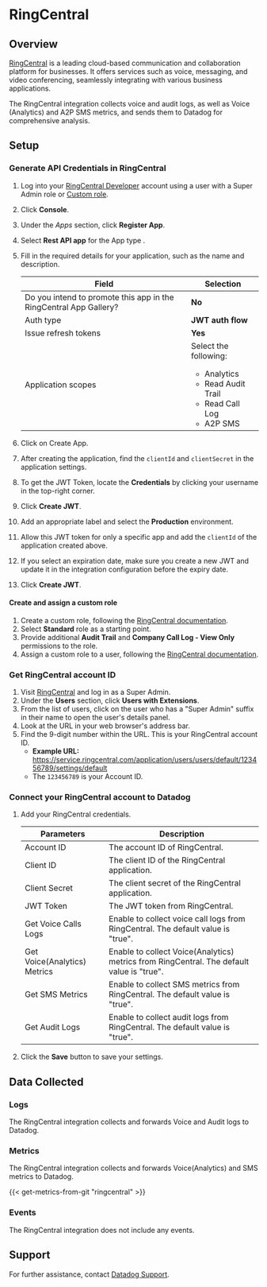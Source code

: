 # RingCentral

## Overview

[RingCentral][5] is a leading cloud-based communication and collaboration platform for businesses. It offers services such as voice, messaging, and video conferencing, seamlessly integrating with various business applications.

The RingCentral integration collects voice and audit logs, as well as Voice (Analytics) and A2P SMS metrics, and sends them to Datadog for comprehensive analysis.

## Setup

### Generate API Credentials in RingCentral

1. Log into your [RingCentral Developer][2] account using a user with a Super Admin role or [Custom role](#create-and-assign-a-custom-role).  
2. Click **Console**.
3. Under the *Apps* section, click **Register App**.
4. Select **Rest API app** for the App type .
5. Fill in the required details for your application, such as the name and description.

   | Field     | Selection | 
   | ---  | ----------- | 
   | Do you intend to promote this app in the RingCentral App Gallery? | **No** |
   | Auth type | **JWT auth flow** |
   | Issue refresh tokens | **Yes** |
   | Application scopes | Select the following:<br><ul><li>Analytics</li><li>Read Audit Trail</li><li>Read Call Log</li><li>A2P SMS</li></ul>|
6. Click on Create App.
7. After creating the application, find the `clientId` and `clientSecret` in the application settings.
8. To get the JWT Token, locate the **Credentials** by clicking your username in the top-right corner.
9. Click **Create JWT**.
10. Add an appropriate label and select the **Production** environment.
11. Allow this JWT token for only a specific app and add the `clientId` of the application created above.
12. If you select an expiration date, make sure you create a new JWT and update it in the integration configuration before the expiry date.
13. Click **Create JWT**.


#### Create and assign a custom role
1. Create a custom role, following the [RingCentral documentation][3].
2. Select **Standard** role as a starting point.
3. Provide additional **Audit Trail** and **Company Call Log - View Only** permissions to the role.
4. Assign a custom role to a user, following the [RingCentral documentation][4].


### Get RingCentral account ID
1. Visit [RingCentral][1] and log in as a Super Admin.
2. Under the **Users** section, click **Users with Extensions**.
3. From the list of users, click on the user who has a "Super Admin" suffix in their name to open the user's details panel.
4. Look at the URL in your web browser's address bar.
5. Find the 9-digit number within the URL. This is your RingCentral account ID.
   - **Example URL:** https://service.ringcentral.com/application/users/users/default/123456789/settings/default
   - The `123456789` is your Account ID.


### Connect your RingCentral account to Datadog

1. Add your RingCentral credentials.

   | Parameters       |   Description                                                 |
   | ---------------  | --------------------------------------------------------------|
   |Account ID        | The account ID of RingCentral.                                |
   |Client ID         | The client ID of the RingCentral application.                 |
   |Client Secret     | The client secret of the RingCentral application.             |
   |JWT Token         | The JWT token from RingCentral.                               |
   |Get Voice Calls Logs  | Enable to collect voice call logs from RingCentral. The default value is "true". |
   |Get Voice(Analytics) Metrics | Enable to collect Voice(Analytics) metrics from RingCentral. The default value is "true". |
   |Get SMS Metrics    | Enable to collect SMS metrics from RingCentral. The default value is "true".  | 
   |Get Audit Logs     | Enable to collect audit logs from RingCentral. The default value is "true".   |

2. Click the **Save** button to save your settings.

## Data Collected

### Logs

The RingCentral integration collects and forwards Voice and Audit logs to Datadog.

### Metrics

The RingCentral integration collects and forwards Voice(Analytics) and SMS metrics to Datadog.

{{< get-metrics-from-git "ringcentral" >}}

### Events

The RingCentral integration does not include any events.

## Support

For further assistance, contact [Datadog Support][6].

[1]: https://service.ringcentral.com/
[2]: https://developers.ringcentral.com/
[3]: https://support.ringcentral.com/article-v2/10641-user-roles-permissions-edit-permission-custom-role.html?brand=RC_US&product=RingEX&language=en_US
[4]: https://support.ringcentral.com/article-v2/10647-user-roles-permissions-assign-role-user-details.html?brand=RC_US&product=RingEX&language=en_US
[5]: https://www.ringcentral.com/
[6]: https://docs.datadoghq.com/help/

